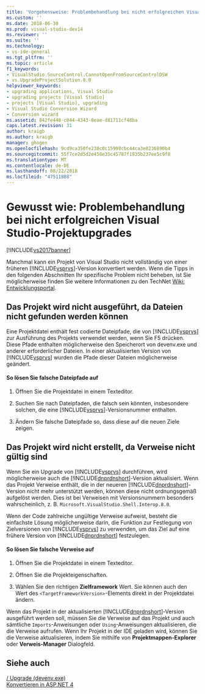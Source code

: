 ```yaml
---
title: 'Vorgehensweise: Problembehandlung bei nicht erfolgreichen Visual Studio-Projektupgrades | Microsoft-Dokumentation'
ms.custom: ''
ms.date: 2018-06-30
ms.prod: visual-studio-dev14
ms.reviewer: ''
ms.suite: ''
ms.technology:
- vs-ide-general
ms.tgt_pltfrm: ''
ms.topic: article
f1_keywords:
- VisualStudio.SourceControl.CannotOpenFromSourceControlDSW
- vs.UpgradeProjectSolution.8.0
helpviewer_keywords:
- upgrading applications, Visual Studio
- upgrading projects [Visual Studio]
- projects [Visual Studio], upgrading
- Visual Studio Conversion Wizard
- Conversion wizard
ms.assetid: 842fe448-c044-4343-8eae-d81711cf48ba
caps.latest.revision: 31
author: kraigb
ms.author: kraigb
manager: ghogen
ms.openlocfilehash: 9cd9ca350fe238c0c15998cbc44ca3e8236890b4
ms.sourcegitcommit: 55f7ce2d5d2e458e35c45787f1935b237ee5c9f8
ms.translationtype: MT
ms.contentlocale: de-DE
ms.lasthandoff: 08/22/2018
ms.locfileid: "47511888"
---
```

# <a name="how-to-troubleshoot-unsuccessful-visual-studio-project-upgrades"></a>Gewusst wie: Problembehandlung bei nicht erfolgreichen Visual Studio-Projektupgrades
[!INCLUDE[vs2017banner](../includes/vs2017banner.md)]

Manchmal kann ein Projekt von Visual Studio nicht vollständig von einer früheren [!INCLUDE[vsprvs](../includes/vsprvs-md.md)]-Version konvertiert werden. Wenn die Tipps in den folgenden Abschnitten Ihr spezifische Problem nicht beheben, ist Sie möglicherweise finden Sie weitere Informationen zu den TechNet [Wiki: Entwicklungsportal](http://go.microsoft.com/fwlink/?LinkId=254808).  
  
## <a name="the-project-does-not-run-because-files-are-not-found"></a>Das Projekt wird nicht ausgeführt, da Dateien nicht gefunden werden können  
 Eine Projektdatei enthält fest codierte Dateipfade, die von [!INCLUDE[vsprvs](../includes/vsprvs-md.md)] zur Ausführung des Projekts verwendet werden, wenn Sie F5 drücken. Diese Pfade enthalten möglicherweise den Speicherort von devenv.exe und anderer erforderlicher Dateien. In einer aktualisierten Version von [!INCLUDE[vsprvs](../includes/vsprvs-md.md)] wurden die Pfade dieser Dateien möglicherweise geändert.  
  
#### <a name="to-resolve-incorrect-file-paths"></a>So lösen Sie falsche Dateipfade auf  
  
1.  Öffnen Sie die Projektdatei in einem Texteditor.  
  
2.  Suchen Sie nach Dateipfaden, die falsch sein könnten, insbesondere solchen, die eine [!INCLUDE[vsprvs](../includes/vsprvs-md.md)]-Versionsnummer enthalten.  
  
3.  Ändern Sie falsche Dateipfade so, dass diese auf die neuen Ziele zeigen.  
  
## <a name="the-project-does-not-build-because-references-are-not-valid"></a>Das Projekt wird nicht erstellt, da Verweise nicht gültig sind  
 Wenn Sie ein Upgrade von [!INCLUDE[vsprvs](../includes/vsprvs-md.md)] durchführen, wird möglicherweise auch die [!INCLUDE[dnprdnshort](../includes/dnprdnshort-md.md)]-Version aktualisiert. Wenn das Projekt Verweise enthält, die in der neueren [!INCLUDE[dnprdnshort](../includes/dnprdnshort-md.md)]-Version nicht mehr unterstützt werden, können diese nicht ordnungsgemäß aufgelöst werden. Dies ist bei Verweisen mit Versionsnummern besonders wahrscheinlich, z. B. `Microsoft.VisualStudio.Shell.Interop.8.0`.  
  
 Wenn der Code zahlreiche ungültige Verweise aufweist, besteht die einfachste Lösung möglicherweise darin, die Funktion zur Festlegung von Zielversionen von [!INCLUDE[vsprvs](../includes/vsprvs-md.md)] zu verwenden, um das Ziel auf eine frühere Version von [!INCLUDE[dnprdnshort](../includes/dnprdnshort-md.md)] festzulegen.  
  
#### <a name="to-resolve-incorrect-references"></a>So lösen Sie falsche Verweise auf  
  
1.  Öffnen Sie die Projektdatei in einem Texteditor.  
  
2.  Öffnen Sie die Projekteigenschaften.  
  
3.  Wählen Sie den richtigen **Zielframework** Wert. Sie können auch den Wert des `<TargetFrameworkVersion>`-Elements direkt in der Projektdatei ändern.  
  
 Wenn das Projekt in der aktualisierten [!INCLUDE[dnprdnshort](../includes/dnprdnshort-md.md)]-Version ausgeführt werden soll, müssen Sie die Verweise auf das Projekt und auch sämtliche `Imports`-Anweisungen oder `Using`-Anweisungen aktualisieren, die die Verweise aufrufen. Wenn Ihr Projekt in der IDE geladen wird, können Sie die Verweise aktualisieren, indem Sie mithilfe von **Projektmappen-Explorer** oder **Verweis-Manager** Dialogfeld.  
  
## <a name="see-also"></a>Siehe auch  
 [/ Upgrade (devenv.exe)](../ide/reference/upgrade-devenv-exe.md)   
 [Konvertieren in ASP.NET 4](http://msdn.microsoft.com/library/790147c6-36c1-41b5-a52d-30b9ccd2bd10)

